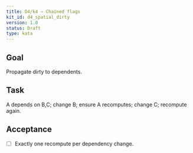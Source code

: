 ```yaml
---
title: D4/k4 — Chained flags
kit_id: d4_spatial_dirty
version: 1.0
status: Draft
type: kata
---
```

## Goal
Propagate dirty to dependents.
## Task
A depends on B,C; change B; ensure A recomputes; change C; recompute again.
## Acceptance
- [ ] Exactly one recompute per dependency change.